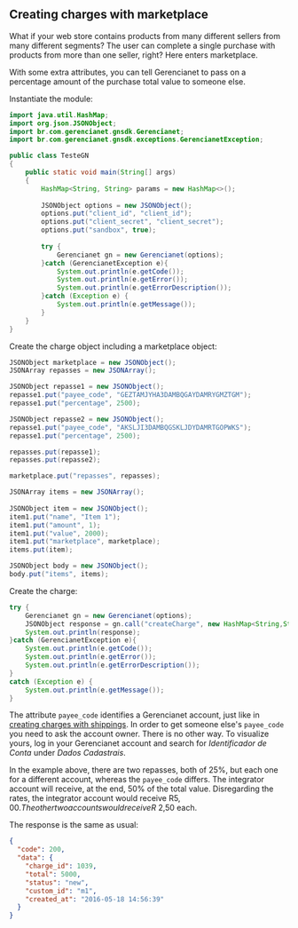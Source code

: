 ## Creating charges with marketplace

What if your web store contains products from many different sellers from many different segments? The user can complete a single purchase with products from more than one seller, right? Here enters marketplace.

With some extra attributes, you can tell Gerencianet to pass on a percentage amount of the purchase total value to someone else.

Instantiate the module:

```java
import java.util.HashMap;
import org.json.JSONObject;
import br.com.gerencianet.gnsdk.Gerencianet;
import br.com.gerencianet.gnsdk.exceptions.GerencianetException;

public class TesteGN 
{
	public static void main(String[] args)
	{
		HashMap<String, String> params = new HashMap<>();
		
		JSONObject options = new JSONObject();
		options.put("client_id", "client_id");
		options.put("client_secret", "client_secret");
		options.put("sandbox", true); 
		
		try {
			Gerencianet gn = new Gerencianet(options);
		}catch (GerencianetException e){
			System.out.println(e.getCode());
			System.out.println(e.getError());
			System.out.println(e.getErrorDescription());
		}catch (Exception e) {
			System.out.println(e.getMessage());
		}
	}
}

```

Create the charge object including a marketplace object:

```java
JSONObject marketplace = new JSONObject();
JSONArray repasses = new JSONArray();

JSONObject repasse1 = new JSONObject();
repasse1.put("payee_code", "GEZTAMJYHA3DAMBQGAYDAMRYGMZTGM");
repasse1.put("percentage", 2500);

JSONObject repasse2 = new JSONObject();
repasse1.put("payee_code", "AKSLJI3DAMBQGSKLJDYDAMRTGOPWKS");
repasse1.put("percentage", 2500);

repasses.put(repasse1);
repasses.put(repasse2);

marketplace.put("repasses", repasses);

JSONArray items = new JSONArray();
		
JSONObject item = new JSONObject();
item1.put("name", "Item 1");
item1.put("amount", 1);
item1.put("value", 2000);
item1.put("marketplace", marketplace);
items.put(item);

JSONObject body = new JSONObject();
body.put("items", items);

```

Create the charge:

```java
try {
	Gerencianet gn = new Gerencianet(options);
	JSONObject response = gn.call("createCharge", new HashMap<String,String>(), body);
	System.out.println(response);
}catch (GerencianetException e){
	System.out.println(e.getCode());
	System.out.println(e.getError());
	System.out.println(e.getErrorDescription());
}
catch (Exception e) {
	System.out.println(e.getMessage());
}

```

The attribute `payee_code` identifies a Gerencianet account, just like in [creating charges with shippings](/docs/CHARGE.md). In order to get someone else's `payee_code` you need to ask the account owner. There is no other way. To visualize yours, log in your Gerencianet account and search for *Identificador de Conta* under *Dados Cadastrais*.

In the example above, there are two repasses, both of 25%, but each one for a different account, whereas the `payee_code` differs. The integrator account will receive, at the end, 50% of the total value. Disregarding the rates, the integrator account would receive R$5,00. The other two accounts would receive R$ 2,50 each.

The response is the same as usual:

```json
{
  "code": 200,
  "data": {
    "charge_id": 1039,
    "total": 5000,
    "status": "new",
    "custom_id": "m1",
    "created_at": "2016-05-18 14:56:39"
  }
}

```
